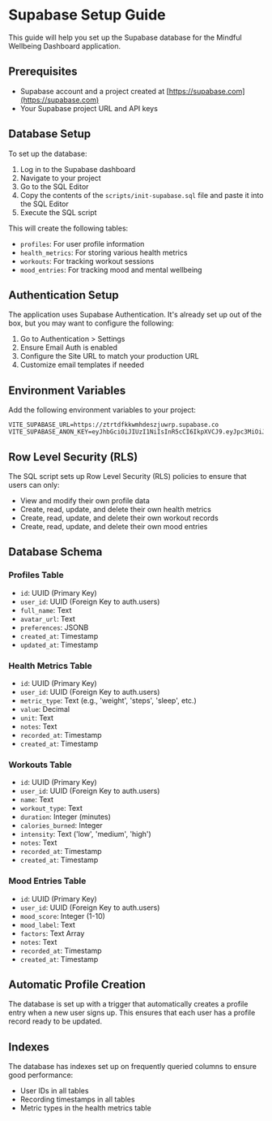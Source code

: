 # Supabase Setup Guide

This guide will help you set up the Supabase database for the Mindful Wellbeing Dashboard application.

## Prerequisites

- Supabase account and a project created at [https://supabase.com](https://supabase.com)
- Your Supabase project URL and API keys

## Database Setup

To set up the database:

1. Log in to the Supabase dashboard
2. Navigate to your project
3. Go to the SQL Editor
4. Copy the contents of the `scripts/init-supabase.sql` file and paste it into the SQL Editor
5. Execute the SQL script

This will create the following tables:

- `profiles`: For user profile information
- `health_metrics`: For storing various health metrics
- `workouts`: For tracking workout sessions
- `mood_entries`: For tracking mood and mental wellbeing

## Authentication Setup

The application uses Supabase Authentication. It's already set up out of the box, but you may want to configure the following:

1. Go to Authentication > Settings
2. Ensure Email Auth is enabled
3. Configure the Site URL to match your production URL
4. Customize email templates if needed

## Environment Variables

Add the following environment variables to your project:

```
VITE_SUPABASE_URL=https://ztrtdfkkwmhdeszjuwrp.supabase.co
VITE_SUPABASE_ANON_KEY=eyJhbGciOiJIUzI1NiIsInR5cCI6IkpXVCJ9.eyJpc3MiOiJzdXBhYmFzZSIsInJlZiI6Inp0cnRkZmtrd21oZGVzemp1d3JwIiwicm9sZSI6ImFub24iLCJpYXQiOjE3NDYzOTY5MjEsImV4cCI6MjA2MTk3MjkyMX0.6Z3gLkgDUhPoW1hVBQ0zeTdzwirz090otyjeAMjvfb8
```

## Row Level Security (RLS)

The SQL script sets up Row Level Security (RLS) policies to ensure that users can only:

- View and modify their own profile data
- Create, read, update, and delete their own health metrics
- Create, read, update, and delete their own workout records
- Create, read, update, and delete their own mood entries

## Database Schema

### Profiles Table

- `id`: UUID (Primary Key)
- `user_id`: UUID (Foreign Key to auth.users)
- `full_name`: Text
- `avatar_url`: Text
- `preferences`: JSONB
- `created_at`: Timestamp
- `updated_at`: Timestamp

### Health Metrics Table

- `id`: UUID (Primary Key)
- `user_id`: UUID (Foreign Key to auth.users)
- `metric_type`: Text (e.g., 'weight', 'steps', 'sleep', etc.)
- `value`: Decimal
- `unit`: Text
- `notes`: Text
- `recorded_at`: Timestamp
- `created_at`: Timestamp

### Workouts Table

- `id`: UUID (Primary Key)
- `user_id`: UUID (Foreign Key to auth.users)
- `name`: Text
- `workout_type`: Text
- `duration`: Integer (minutes)
- `calories_burned`: Integer
- `intensity`: Text ('low', 'medium', 'high')
- `notes`: Text
- `recorded_at`: Timestamp
- `created_at`: Timestamp

### Mood Entries Table

- `id`: UUID (Primary Key)
- `user_id`: UUID (Foreign Key to auth.users)
- `mood_score`: Integer (1-10)
- `mood_label`: Text
- `factors`: Text Array
- `notes`: Text
- `recorded_at`: Timestamp
- `created_at`: Timestamp

## Automatic Profile Creation

The database is set up with a trigger that automatically creates a profile entry when a new user signs up. This ensures that each user has a profile record ready to be updated.

## Indexes

The database has indexes set up on frequently queried columns to ensure good performance:

- User IDs in all tables
- Recording timestamps in all tables
- Metric types in the health metrics table 